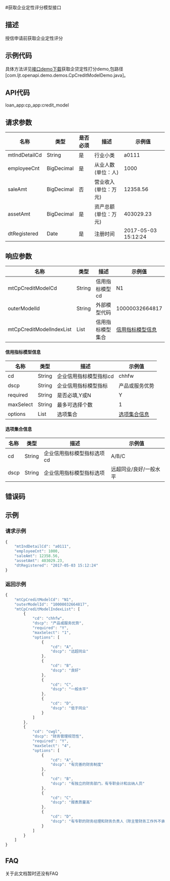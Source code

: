 #获取企业定性评分模型接口
## 描述
授信申请前获取企业定性评分

## 示例代码
具体方法详见<a href="https://codeload.github.com/lianjintai/openapi-demo-java/zip/master" target="_blank">接口demo下载</a>获取企贷定性打分demo,包路径[com.ljt.openapi.demo.demos.CpCreditModelDemo.java]。


## API代码
loan\_app:cp\_app:credit\_model


## 请求参数
| 名称 | 类型 | 是否必须 | 描述 | 示例值 |
| --- | --- | --- | --- | --- |
| mtIndDetailCd | String | 是 | 行业小类 | a0111 |
| employeeCnt | BigDecimal | 是 | 从业人数(单位：人) | 1000 |
| saleAmt | BigDecimal | 否 | 营业收入(单位：万元) | 12358.56 |
| assetAmt | BigDecimal | 是 | 资产总额(单位：万元) | 403029.23 |
| dtRegistered | Date | 是 | 注册时间 | 2017-05-03 15:12:24 |



## 响应参数
| 名称 | 类型 | 描述 |示例值 |
| --- | --- | --- | --- |
| mtCpCreditModelCd | String |  信用指标模型cd | N1 |
| outerModelId | String |  外部模型代码 | 10000032664817 |
| mtCpCreditModelIndexList | List | 信用指标模型集合 | [信用指标模型信息](#信用指标模型信息) | 

#### 信用指标模型信息
| 名称 | 类型 | 描述 |示例值 |
| --- | --- | --- | --- |
| cd | String |  企业信用指标模型指标cd | chhfw |
| dscp | String |  企业信用指标模型指标 | 产品或服务优势 |
| required | String |  是否必填,Y或N | Y |
| maxSelect | String |  最多可选择个数 | 1 |
| options | List |  选项集合 |  [选项集合信息](#选项集合信息)  |

#### 选项集合信息
| 名称 | 类型 | 描述 |示例值 |
| --- | --- | --- | --- |
| cd | String |  企业信用指标模型指标选项cd | A/B/C |
| dscp | String |  企业信用指标模型指标选项 | 远超同业/良好/一般水平 |

## 错误码

## 示例
### 请求示例
```javascript
{
    "mtIndDetailCd": "a0111", 
    "employeeCnt": 1000, 
    "saleAmt": 12358.56, 
    "assetAmt": 403029.23, 
    "dtRegistered": "2017-05-03 15:12:24"
}
```
### 返回示例
```javascript
{
    "mtCpCreditModelCd": "N1", 
    "outerModelId": "10000032664817", 
    "mtCpCreditModelIndexList": [
        {
            "cd": "chhfw", 
            "dscp": "产品或服务优势", 
            "required": "Y", 
            "maxSelect": "1", 
            "options": [
                {
                    "cd": "A", 
                    "dscp": "远超同业"
                }, 
                {
                    "cd": "B", 
                    "dscp": "良好"
                }, 
                {
                    "cd": "C", 
                    "dscp": "一般水平"
                }, 
                {
                    "cd": "D", 
                    "dscp": "低于同业"
                }
            ]
        }, 
        {
            "cd": "cwgl", 
            "dscp": "财务管理规范性", 
            "required": "Y", 
            "maxSelect": "4", 
            "options": [
                {
                    "cd": "A", 
                    "dscp": "有完善的财务制度"
                }, 
                {
                    "cd": "B", 
                    "dscp": "有独立的财务部门，有专职会计和出纳人员"
                }, 
                {
                    "cd": "C", 
                    "dscp": "报表质量高"
                }, 
                {
                    "cd": "D", 
                    "dscp": "有专职的财务经理和财务负责人（除主管财务工作外不承担其他工作职能）"
                }
            ]
        }
    ]
}
```
## FAQ
关于此文档暂时还没有FAQ